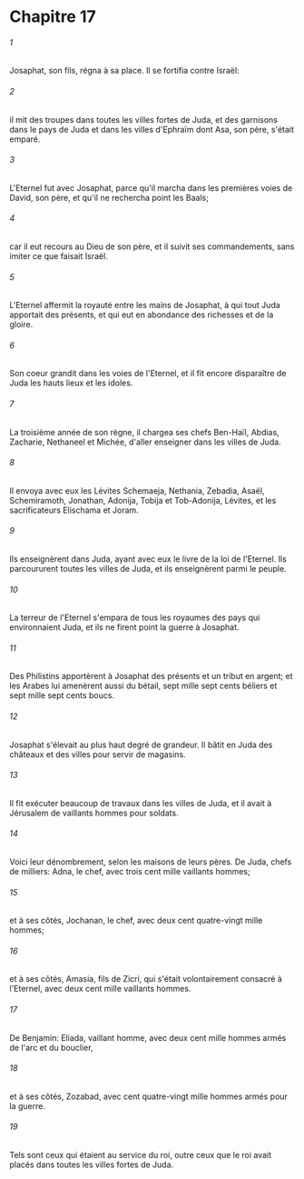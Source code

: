 # Chapitre 17

###### 1
Josaphat, son fils, régna à sa place. Il se fortifia contre Israël:
###### 2
il mit des troupes dans toutes les villes fortes de Juda, et des garnisons dans le pays de Juda et dans les villes d'Ephraïm dont Asa, son père, s'était emparé.
###### 3
L'Eternel fut avec Josaphat, parce qu'il marcha dans les premières voies de David, son père, et qu'il ne rechercha point les Baals;
###### 4
car il eut recours au Dieu de son père, et il suivit ses commandements, sans imiter ce que faisait Israël.
###### 5
L'Eternel affermit la royauté entre les mains de Josaphat, à qui tout Juda apportait des présents, et qui eut en abondance des richesses et de la gloire.
###### 6
Son coeur grandit dans les voies de l'Eternel, et il fit encore disparaître de Juda les hauts lieux et les idoles.
###### 7
La troisième année de son règne, il chargea ses chefs Ben-Haïl, Abdias, Zacharie, Nethaneel et Michée, d'aller enseigner dans les villes de Juda.
###### 8
Il envoya avec eux les Lévites Schemaeja, Nethania, Zebadia, Asaël, Schemiramoth, Jonathan, Adonija, Tobija et Tob-Adonija, Lévites, et les sacrificateurs Elischama et Joram.
###### 9
Ils enseignèrent dans Juda, ayant avec eux le livre de la loi de l'Eternel. Ils parcoururent toutes les villes de Juda, et ils enseignèrent parmi le peuple.
###### 10
La terreur de l'Eternel s'empara de tous les royaumes des pays qui environnaient Juda, et ils ne firent point la guerre à Josaphat.
###### 11
Des Philistins apportèrent à Josaphat des présents et un tribut en argent; et les Arabes lui amenèrent aussi du bétail, sept mille sept cents béliers et sept mille sept cents boucs.
###### 12
Josaphat s'élevait au plus haut degré de grandeur. Il bâtit en Juda des châteaux et des villes pour servir de magasins.
###### 13
Il fit exécuter beaucoup de travaux dans les villes de Juda, et il avait à Jérusalem de vaillants hommes pour soldats.
###### 14
Voici leur dénombrement, selon les maisons de leurs pères. De Juda, chefs de milliers: Adna, le chef, avec trois cent mille vaillants hommes;
###### 15
et à ses côtés, Jochanan, le chef, avec deux cent quatre-vingt mille hommes;
###### 16
et à ses côtés, Amasia, fils de Zicri, qui s'était volontairement consacré à l'Eternel, avec deux cent mille vaillants hommes.
###### 17
De Benjamin: Eliada, vaillant homme, avec deux cent mille hommes armés de l'arc et du bouclier,
###### 18
et à ses côtés, Zozabad, avec cent quatre-vingt mille hommes armés pour la guerre.
###### 19
Tels sont ceux qui étaient au service du roi, outre ceux que le roi avait placés dans toutes les villes fortes de Juda.

